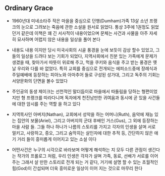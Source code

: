 ## Ordinary Grace

- 1960년대 미네소타주 작은 마을을 중심으로 던행(Dumham)가족 13살 소년 프랭크의 눈으로 그려보는
죽음에 관한 소설을 원서로 읽었다. 통상 3주에 1권정도 읽었던거 같은데 이책은 꽤 긴 서사적이 내용이었으며
문체는 사건과 사물을 아주 자세히 묘사하며 어렵지 않은 내용을 일상을 풀어 본다

- 내용도 내용 이지만 당시 미국사회의 시골 풍경을 눈에 보듯이 감상 할수 있었고, 그 들의 일상을 드려다 보는 기회가
되었다, 지역사회에서 친분 있는 가족에게 문제가 생겼을 때, 찾아가서 따뜻이 위로해 주고, 먹을 쿠키와 음식을
주고 받는 풍경은 옛날 우리와 다를 바 없었다. 특히 교회를 중심으로 전개되는 에피소드중에 장례식과 주일예배에
등장하는 피아노와 아마추어 들로 구성된 성가대, 그리고 독주의 기회는 서양문화의 단면을 볼수 있었다

- 주인공의 동생 제이크는 선천적인 말더듬이로 마을에서 따돌림을 당하는 형편이었지만 형 프랭크를 따라다니며
독자에게 천진남만한 귀여움과 동시에 곧 있을 사건들에 대한 암시를 주는 역할 을 하고 있다

- 지역목사인 아버지(Nathan), 교회에서 성악을 하는 어머니(Ruth), 음악에 재능 있는 집안의 보물(Ariel), 그리고 아버지의
군대 후배인 거스(Gus), 그 외에 등장하는 마을 사람 들. 그들 하나 하나가 나름의 스토리를 가지고 각자의 인생을 살며
서로 얼키고, 사랑하고, 증오, 그리고 숨막히는 살인자에 대한 추적 등, 간단하지 않은 애기 거리 들이
흥미롭게 이어지고 있는 소설 이다

- 어떤사건은 누구의 시각으로 바라보며 어떻게 해석하는 지 모두 다른 관점이 생긴다는 작가의 프롤로그 처럼,
우리 인생은 각자가 살며 가족, 동료, 선배가 서로를 이어주는 그래서 살 만한 스토리로 전개 되는 거 같다,
거기에 설명 할 수 있는 초월적인 힘(God)이 간섭되며 더욱 흥미로운 일상이 이어 지는 것으로 마무리 한다      
